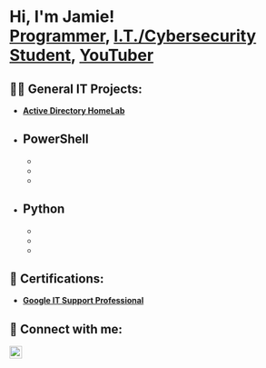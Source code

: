 <h1>Hi, I'm Jamie! <br/><a href="https://github.com/J-Royy">Programmer</a>, <a href="https://www.linkedin.com/">I.T./Cybersecurity Student</a>, <a href="https://www.youtube.com/">YouTuber</a></h1>

<h2>👨‍💻 General IT Projects:</h2>

- <b>[Active Directory HomeLab]()<b>

- <b>PowerShell</b>
  - 
  - 
  - 
  - 
- <b>Python</b>
  - 
  - 
  - 
  - 
<h2> 🧾 Certifications:</h2>

- [Google IT Support Professional](https://github.com/J-Royy/Certifications/blob/main/GoogleITSupportProfessional.pdf)

<h2> 🤳 Connect with me:</h2>

[<img align="left" alt="JoshMadakor | LinkedIn" width="22px" src="https://cdn.jsdelivr.net/npm/simple-icons@v3/icons/linkedin.svg" />][linkedin]

[linkedin]: https://linkedin.com/

<!--
**joshmadakor1/joshmadakor1** is a ✨ _special_ ✨ repository because its `README.md` (this file) appears on your GitHub profile.

Here are some ideas to get you started:

- 🔭 I’m currently working on ...
- 🌱 I’m currently learning ...
- 👯 I’m looking to collaborate on ...
- 🤔 I’m looking for help with ...
- 💬 Ask me about ...
- 📫 How to reach me: ...
- 😄 Pronouns: ...
- ⚡ Fun fact: ...
-->
